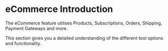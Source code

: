 # eCommerce Introduction

The eCommerce feature utilises Products, Subscriptions, Orders, Shipping, Payment Gateways and more.

This section gives you a detailed understanding of the different tool options and functionality.

